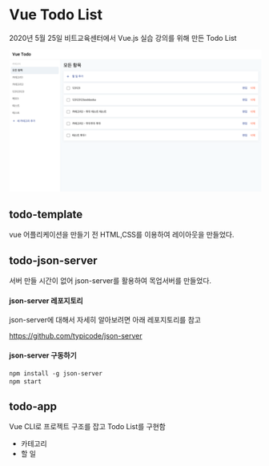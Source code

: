 # Vue Todo List
2020년 5월 25일 비트교육센터에서 Vue.js 실습 강의를 위해 만든 Todo List

![screencapture](./screencapture.png)

## todo-template
vue 어플리케이션을 만들기 전 HTML,CSS를 이용하여 레이아웃을 만들었다.

## todo-json-server
서버 만들 시간이 없어 json-server를 활용하여 목업서버를 만들었다.

#### json-server 레포지토리

json-server에 대해서 자세히 알아보려면 아래 레포지토리를 참고

https://github.com/typicode/json-server

#### json-server 구동하기

```
npm install -g json-server
npm start
```

## todo-app
Vue CLI로 프로젝트 구조를 잡고 Todo List를 구현함

* 카테고리
* 할 일